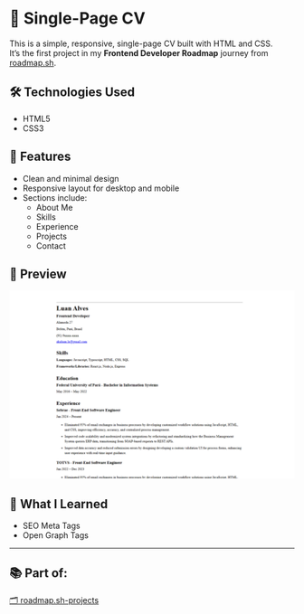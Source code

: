 # 📄 Single-Page CV

This is a simple, responsive, single-page CV built with HTML and CSS.  
It’s the first project in my **Frontend Developer Roadmap** journey from [roadmap.sh](https://roadmap.sh/frontend).

## 🛠️ Technologies Used

- HTML5
- CSS3

## 🎯 Features

- Clean and minimal design
- Responsive layout for desktop and mobile
- Sections include:
  - About Me
  - Skills
  - Experience
  - Projects
  - Contact

## 📸 Preview

![alt text](image.png)

## 🧠 What I Learned

- SEO Meta Tags
- Open Graph Tags

---

## 📚 Part of:

[🗂 roadmap.sh-projects](https://github.com/aka-luan/roadmap.sh-projects)
